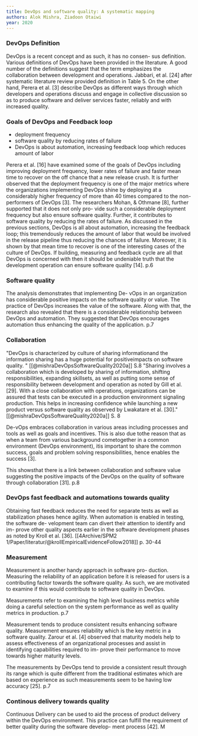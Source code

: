 ```yaml
---
title: DevOps and software quality: A systematic mapping
authors: Alok Mishra, Ziadoon Otaiwi
year: 2020
---
```


### DevOps Definition
DevOps is a recent concept and as such, it has no consen-
sus definition. Various definitions of DevOps have been provided
in the literature. A good number of the definitions suggest that
the term emphasizes the collaboration between development and
operations. Jabbari, et al. [24] after systematic literature review
provided definition in Table 5. On the other hand, Perera et al. [3]
describe DevOps as different ways through which developers and
operations discuss and engage in collective discussion so as to
produce software and deliver services faster, reliably and with
increased quality.

### Goals of DevOps and Feedback loop
- deployment frequency
- software quality by reducing rates of failure
- DevOps is about automation, increasing feedback loop which reduces amount of labor 

Perera et al. [16] have examined some of
the goals of DevOps including improving deployment frequency,
lower rates of failure and faster mean time to recover on the
off chance that a new release crush. It is further observed that
the deployment frequency is one of the major metrics where
the organizations implementing DevOps shine by deploying at a
considerably higher frequency of more than 40 times compared
to the non-performers of DevOps [3]. The researchers Mohan,
& Othmane [8], further supported that it does not only pro-
vide such a considerable deployment frequency but also ensure
software quality. Further, it contributes to software quality by
reducing the rates of failure. As discussed in the previous sections,
DevOps is all about automation, increasing the feedback loop;
this tremendously reduces the amount of labor that would be
involved in the release pipeline thus reducing the chances of
failure. Moreover, it is shown by that mean time to recover is
one of the interesting cases of the culture of DevOps. If building,
measuring and feedback cycle are all that DevOps is concerned
with then it should be undeniable truth that the development
operation can ensure software quality [14]. p.6

### Software quality
The analysis demonstrates that implementing De-
vOps in an organization has considerable positive impacts on the
software quality or value. The practice of DevOps increases the
value of the software. Along with that, the research also revealed
that there is a considerable relationship between DevOps and
automation. They suggested that DevOps encourages automation
thus enhancing the quality of the application. p.7

### Collaboration
"DevOps is characterized by culture of sharing informationand the information sharing has a 
huge potential for positiveimpacts on software quality. " [[@mishraDevOpsSoftwareQuality2020a]] S.8
"Sharing involves a collaboration which is developed by sharing of information, shifting responsibilities, 
expanding skillsets, as well as putting some sense of responsibility between development and 
operation as noted by Gill et al. [29]. With a close collaboration with operations, organizations can be 
assured that tests can be executed in a production environment signaling production. This helps in 
increasing confidence while launching a new product versus software quality as observed by 
Lwakatare et al. [30]." [[@mishraDevOpsSoftwareQuality2020a]] S. 8

De-vOps embraces collaboration in various areas including processes and tools as well as goals and 
incentives. This is also due tothe reason that as when a team from various background cometogether 
in a common environment (DevOps environment), itis important to share the common success, goals 
and problem solving responsibilities, hence enables the success [3]. 

This showsthat there is a link between collaboration and software value suggesting the positive 
impacts of the DevOps on the quality of software through collaboration [31]. p.8


### DevOps fast feedback and automations towards quality

Obtaining fast feedback reduces
the need for separate tests as well as stabilization phases hence
agility. When automation is enabled in testing, the software de-
velopment team can divert their attention to identify and im-
prove other quality aspects earlier in the software development
phases as noted by Kroll et al. [36]. [[4Archive/SPM2 1/Paper/literatur/@krollEmpiricalEvidenceFollow2018]] p. 30-44

### Measurement
Measurement is another handy approach in software pro-
duction. Measuring the reliability of an application before it is released for users is a contributing factor towards the software
quality. As such, we are motivated to examine if this would
contribute to software quality in DevOps. 

Measurements refer to
examining the high level business metrics while doing a careful
selection on the system performance as well as quality metrics
in production. p.7

Measurement tends to produce consistent results enhancing
software quality. Measurement ensures reliability which is the
key metric in a software quality. Zarour et al. [4] observed that
maturity models help to assess effectiveness of an organizational
processes and assist in identifying capabilities required to im-
prove their performance to move towards higher maturity levels.


The
measurements by DevOps tend to provide a consistent result
through its range which is quite different from the traditional
estimates which are based on experience as such measurements
seem to be having low accuracy [25]. p.7

### Continous delivery towards quality
Continuous Delivery can be used to aid the process of product
delivery within the DevOps environment. This practice can fulfill
the requirement of better quality during the software develop-
ment process [42]. M





